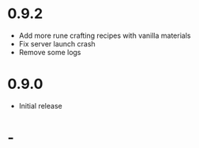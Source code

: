 # 0.9.2
- Add more rune crafting recipes with vanilla materials
- Fix server launch crash
- Remove some logs

# 0.9.0
- Initial release

# -